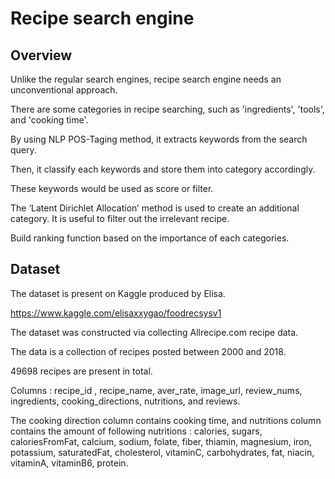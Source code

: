 # Recipe search engine

## Overview
Unlike the regular search engines, recipe search engine needs an unconventional approach.

There are some categories in recipe searching, such as 'ingredients', 'tools', and 'cooking time'.

By using NLP POS-Taging method, it extracts keywords from the search query.

Then, it classify each keywords and store them into category accordingly.

These keywords would be used as score or filter.

The ‘Latent Dirichlet Allocation’ method is used to create an additional category. It is useful to filter out the irrelevant recipe.

Build ranking function based on the importance of each categories.

## Dataset

The dataset is present on Kaggle produced by Elisa. 

https://www.kaggle.com/elisaxxygao/foodrecsysv1

The dataset was constructed via collecting Allrecipe.com recipe data. 

The data is a collection of recipes posted between 2000 and 2018. 

49698 recipes are present in total. 

Columns : recipe_id , recipe_name, aver_rate, image_url, review_nums, ingredients, cooking_directions, nutritions, and reviews. 

The cooking direction column contains cooking time, and nutritions column contains the amount of following nutritions :  calories, sugars, caloriesFromFat, calcium, sodium, folate, fiber, thiamin, magnesium, iron, potassium, saturatedFat, cholesterol, vitaminC, carbohydrates, fat, niacin, vitaminA, vitaminB6, protein.
